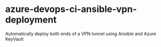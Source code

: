 # azure-devops-ci-ansible-vpn-deployment
Automatically deploy both ends of a VPN tunnel using Ansible and Azure KeyVault
